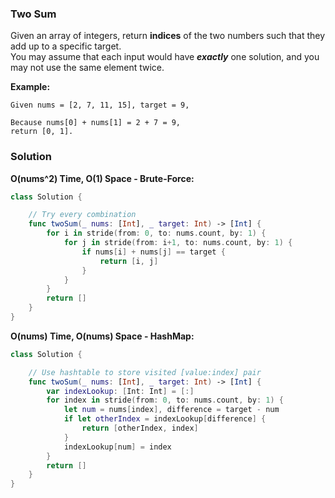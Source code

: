 ### Two Sum

Given an array of integers, return __indices__ of the two numbers such that they add up to a specific target.</br>
You may assume that each input would have *__exactly__* one solution, and you may not use the same element twice.

__Example:__
```
Given nums = [2, 7, 11, 15], target = 9,

Because nums[0] + nums[1] = 2 + 7 = 9,
return [0, 1].
```
### Solution
__O(nums^2) Time, O(1) Space - Brute-Force:__
```Swift
class Solution {

    // Try every combination
    func twoSum(_ nums: [Int], _ target: Int) -> [Int] {
        for i in stride(from: 0, to: nums.count, by: 1) {
            for j in stride(from: i+1, to: nums.count, by: 1) {
                if nums[i] + nums[j] == target {
                    return [i, j]
                }
            }
        }
        return []
    }
}
```
__O(nums) Time, O(nums) Space - HashMap:__
```Swift
class Solution {

    // Use hashtable to store visited [value:index] pair
    func twoSum(_ nums: [Int], _ target: Int) -> [Int] {
        var indexLookup: [Int: Int] = [:]
        for index in stride(from: 0, to: nums.count, by: 1) {
            let num = nums[index], difference = target - num
            if let otherIndex = indexLookup[difference] {
                return [otherIndex, index]
            }
            indexLookup[num] = index
        }
        return []
    }
}
```
